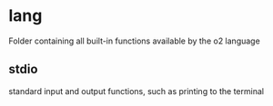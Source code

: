 # lang

Folder containing all built-in functions available by the o2 language

## stdio

standard input and output functions, such as printing to the terminal
